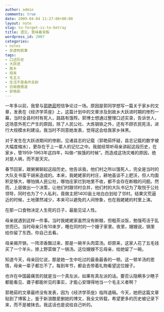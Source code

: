 ```yaml
---
author: admin
comments: true
date: 2009-04-04 11:27:08+00:00
layout: note
slug: to-forget-is-to-betray
title: 遗忘，意味着背叛
wordpress_id: 2007
categories:
- notes
- 非虚构叙事
tags:
- 口述历史
- 大跃进
- 故乡
- 母亲
- 毛主义
- 生活不是条件反射
- 白板报报道
- 郭艳茹
---
```


一年多以前，我曾与[郭艳茹](http://blog.sina.com.cn/guoyanru)短信争论过一场。原因是郭同学想写一篇关于家乡的文章，发表在《经济学茶座》上，这篇计划中的文章涉及到故乡大跃进时期的惨烈一幕，当时全县村村有死人，路路有饿殍。郭博士想通过整理口述实录，告诉世人，这场意外死亡产生的原因，除了人民公社、大炼钢铁之外，还有不顾农民死活，进行大规模水利建设。我当时不同意她发表，觉得这会给我家乡抹黑。

对于发生在大跃进期间的惨剧，见诸县志的记载（郭艳茹怀疑，县志记载的数字被大幅度缩水），更存在于上一辈人的记忆之中。我就经常听母亲讲起这段历史，在家乡，管1959-1963年这四年，叫做–“挨饿的时候”。而造成这场灾难的原因，绝对是人祸，而不是天灾。

春节回家，跟舅舅聊起这段历史。他告诉我，他们村之所以饿死人，完全是当时的大队支书蛮干胡来造成的。本来，我姥姥家的村庄，耕地虽谈不上肥沃，但人均面积足够大，哪怕搞人民公社，哪怕庄家烂到地里不收，都不会存在断粮的问题。然而，上层做出一个决策，让他们村跟邻村合并，他们村的大队书记为了取悦于公社领导，同时也为了个人私利，竟做主把1400亩土地白白划给了邻村。结果灾荒逼近的时候，土地骤然减少，本来可以避免的人间惨象，也在我姥姥的村里上演。

在那一口食物决定人生死的日子，最能见证人性。

母亲就遇到这样一件事。当时我姥姥家虽然没有断粮，但粗茶淡饭，勉强苟活于乱世而已。当时母亲只有10来岁，睡在同村的一个嫂子家里。夜里，嫂嫂说，锅里给你留了东西，你自己去看。

母亲揭开锅，一阵浓香飘过来，那是一碗羊头肉菜汤。却原来，这家人花了五毛钱买了一个羊头，掺上野菜做了一锅汤。这位嫂嫂不忘母亲，给她留了一碗。

知道今天，母亲回忆说，那是她一生中吃过的最香最香的一顿。这一顿羊汤的恩情，母亲一辈子都忘不了。每到年节，都会去带着礼物看望这位嫂子。

也许在中国最痛苦的就是当一个真左派，如果有真左派的话。要否认隐瞒多少瞎子都能看见、聋子都能听见的事实，才能心安理得地当一个毛主义者啊？

郭艳茹的文章最终没有发表，因为《经济学茶座》临阵退稿。今天，她把这篇文章贴到了博客上，鉴于新浪酷爱删她的博文，我全文转载，希望更多的历史被记录下来，而不是被抹去。我这话也是说给自己听的。

